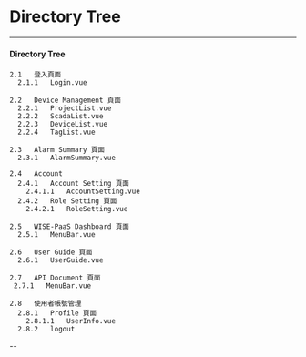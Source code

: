 #  Directory Tree
-----------

####  Directory Tree
    2.1   登入頁面  
      2.1.1   Login.vue

    2.2   Device Management 頁面       
      2.2.1   ProjectList.vue
      2.2.2   ScadaList.vue
      2.2.3   DeviceList.vue
      2.2.4   TagList.vue

    2.3   Alarm Summary 頁面
      2.3.1   AlarmSummary.vue

    2.4   Account
      2.4.1   Account Setting 頁面
        2.4.1.1   AccountSetting.vue
      2.4.2   Role Setting 頁面
        2.4.2.1   RoleSetting.vue

    2.5   WISE-PaaS Dashboard 頁面
      2.5.1   MenuBar.vue

    2.6   User Guide 頁面
      2.6.1   UserGuide.vue

    2.7   API Document 頁面 
     2.7.1   MenuBar.vue

    2.8   使用者帳號管理
      2.8.1   Profile 頁面
        2.8.1.1   UserInfo.vue
      2.8.2   logout   

--

